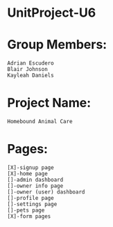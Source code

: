 # UnitProject-U6

# Group Members:
    Adrian Escudero
    Blair Johnson
    Kayleah Daniels
    

# Project Name: 
    Homebound Animal Care 

# Pages:
    [X]-signup page
    [X]-home page
    []-admin dashboard
    []-owner info page
    []-owner (user) dashboard
    []-profile page
    []-settings page
    []-pets page
    [X]-form pages


    